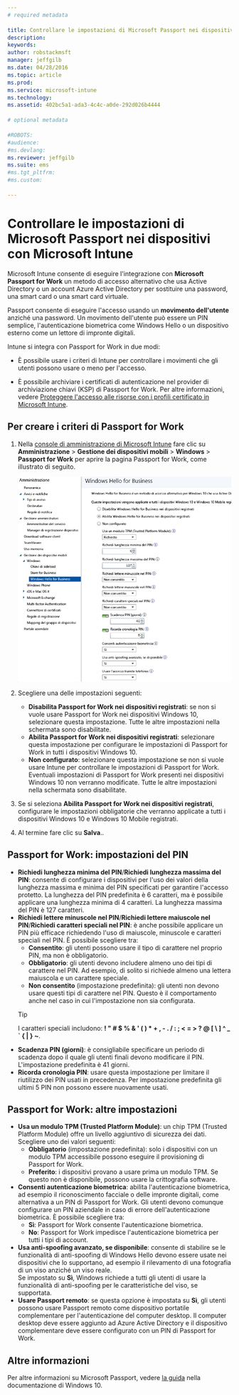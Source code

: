 ```yaml
---
# required metadata

title: Controllare le impostazioni di Microsoft Passport nei dispositivi con Microsoft Intune | Microsoft Intune
description:
keywords:
author: robstackmsft
manager: jeffgilb
ms.date: 04/28/2016
ms.topic: article
ms.prod:
ms.service: microsoft-intune
ms.technology:
ms.assetid: 402bc5a1-ada3-4c4c-a0de-292d026b4444

# optional metadata

#ROBOTS:
#audience:
#ms.devlang:
ms.reviewer: jeffgilb
ms.suite: ems
#ms.tgt_pltfrm:
#ms.custom:

---
```


# Controllare le impostazioni di Microsoft Passport nei dispositivi con Microsoft Intune
Microsoft Intune consente di eseguire l'integrazione con **Microsoft Passport for Work** un metodo di accesso alternativo che usa Active Directory o un account Azure Active Directory per sostituire una password, una smart card o una smart card virtuale.

Passport consente di eseguire l'accesso usando un **movimento dell'utente** anziché una password. Un movimento dell'utente può essere un PIN semplice, l'autenticazione biometrica come Windows Hello o un dispositivo esterno come un lettore di impronte digitali.

Intune si integra con Passport for Work in due modi:

-   È possibile usare i criteri di Intune per controllare i movimenti che gli utenti possono usare o meno per l'accesso.

-   È possibile archiviare i certificati di autenticazione nel provider di archiviazione chiavi (KSP) di Passport for Work. Per altre informazioni, vedere [Proteggere l'accesso alle risorse con i profili certificato in Microsoft Intune](secure-resource-access-with-certificate-profiles.md).

## Per creare i criteri di Passport for Work

1.  Nella [console di amministrazione di Microsoft Intune](https://manage.microsoft.com) fare clic su **Amministrazione** &gt; **Gestione dei dispositivi mobili** &gt; **Windows** &gt; **Passport for Work** per aprire la pagina Passport for Work, come illustrato di seguito.

    ![Pagina Passport for Work](../media/passport.png)

2.  Scegliere una delle impostazioni seguenti:
    - **Disabilita Passport for Work nei dispositivi registrati**: se non si vuole usare Passport for Work nei dispositivi Windows 10, selezionare questa impostazione. Tutte le altre impostazioni nella schermata sono disabilitate.
    - **Abilita Passport for Work nei dispositivi registrati**: selezionare questa impostazione per configurare le impostazioni di Passport for Work in tutti i dispositivi Windows 10.
    - **Non configurato**: selezionare questa impostazione se non si vuole usare Intune per controllare le impostazioni di Passport for Work. Eventuali impostazioni di Passport for Work presenti nei dispositivi Windows 10 non verranno modificate. Tutte le altre impostazioni nella schermata sono disabilitate.
3.  Se si seleziona **Abilita Passport for Work nei dispositivi registrati**, configurare le impostazioni obbligatorie che verranno applicate a tutti i dispositivi Windows 10 e Windows 10 Mobile registrati.
3.  Al termine fare clic su **Salva**..

## Passport for Work: impostazioni del PIN

  
- **Richiedi lunghezza minima del PIN**/**Richiedi lunghezza massima del PIN**: consente di configurare i dispositivi per l'uso dei valori della lunghezza massima e minima del PIN specificati per garantire l'accesso protetto. La lunghezza del PIN predefinita è 6 caratteri, ma è possibile applicare una lunghezza minima di 4 caratteri. La lunghezza massima del PIN è 127 caratteri.
- **Richiedi lettere minuscole nel PIN**/**Richiedi lettere maiuscole nel PIN**/**Richiedi caratteri speciali nel PIN**: è anche possibile applicare un PIN più efficace richiedendo l'uso di maiuscole, minuscole e caratteri speciali nel PIN. È possibile scegliere tra:
    - **Consentito**: gli utenti possono usare il tipo di carattere nel proprio PIN, ma non è obbligatorio.
    - **Obbligatorio**: gli utenti devono includere almeno uno dei tipi di carattere nel PIN. Ad esempio, di solito si richiede almeno una lettera maiuscola e un carattere speciale.
    - **Non consentito** (impostazione predefinita): gli utenti non devono usare questi tipi di carattere nel PIN. Questo è il comportamento anche nel caso in cui l'impostazione non sia configurata.
    > [!TIP]
    > I caratteri speciali includono: **! " # $ % &amp; ' ( ) &#42; + , - . / : ; &lt; = &gt; ? @ [ \ ] ^ _ &#96; { &#124; } ~**.
- **Scadenza PIN (giorni)**: è consigliabile specificare un periodo di scadenza dopo il quale gli utenti finali devono modificare il PIN. L'impostazione predefinita è 41 giorni. 
- **Ricorda cronologia PIN**: usare questa impostazione per limitare il riutilizzo dei PIN usati in precedenza. Per impostazione predefinita gli ultimi 5 PIN non possono essere nuovamente usati.


## Passport for Work: altre impostazioni

- **Usa un modulo TPM (Trusted Platform Module)**: un chip TPM (Trusted Platform Module) offre un livello aggiuntivo di sicurezza dei dati.<br>Scegliere uno dei valori seguenti:
    - **Obbligatorio** (impostazione predefinita): solo i dispositivi con un modulo TPM accessibile possono eseguire il provisioning di Passport for Work.
    - **Preferito**: i dispositivi provano a usare prima un modulo TPM. Se questo non è disponibile, possono usare la crittografia software.
- **Consenti autenticazione biometrica**: abilita l'autenticazione biometrica, ad esempio il riconoscimento facciale o delle impronte digitali, come alternativa a un PIN di Passport for Work. Gli utenti devono comunque configurare un PIN aziendale in caso di errore dell'autenticazione biometrica. È possibile scegliere tra:
    - **Sì**: Passport for Work consente l'autenticazione biometrica.
    - **No**: Passport for Work impedisce l'autenticazione biometrica per tutti i tipi di account.
- **Usa anti-spoofing avanzato, se disponibile**: consente di stabilire se le funzionalità di anti-spoofing di Windows Hello devono essere usate nei dispositivi che lo supportano, ad esempio il rilevamento di una fotografia di un viso anziché un viso reale.<br>Se impostato su **Sì**, Windows richiede a tutti gli utenti di usare la funzionalità di anti-spoofing per le caratteristiche del viso, se supportata.
- **Usare Passport remoto**: se questa opzione è impostata su **Sì**, gli utenti possono usare Passport remoto come dispositivo portatile complementare per l'autenticazione del computer desktop. Il computer desktop deve essere aggiunto ad Azure Active Directory e il dispositivo complementare deve essere configurato con un PIN di Passport for Work.

## Altre informazioni
Per altre informazioni su Microsoft Passport, vedere [la guida](https://technet.microsoft.com/library/mt589441.aspx) nella documentazione di Windows 10.




<!--HONumber=May16_HO1-->


